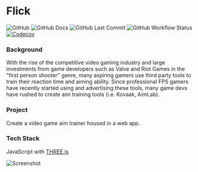 # Flick
![GitHub](https://img.shields.io/github/license/jordanpramos/Flick)
![GitHub Docs](https://readthedocs.org/projects/flick/badge/?version=latest)
![GitHub Last Commit](https://img.shields.io/github/last-commit/jordanpramos/Flick)
![GitHub Workflow Status](https://img.shields.io/github/workflow/status/jordanpramos/Flick/CI)
[![Codecov](https://img.shields.io/codecov/c/github/jordanpramos/Flick)](https://codecov.io/gh/jordanpramos/Flick)

### Background
With the rise of the competitive video gaming industry and large investments from game developers such as Valve and Riot Games in the "first person shooter"
genre, many aspiring gamers use third party tools to train their reaction time and aiming ability. Since professional FPS gamers have recently started using 
and advertising these tools, many game devs have rushed to create aim training tools (i.e. Kovaak, AimLab).

### Project
Create a video game aim trainer housed in a web app.

### Tech Stack
JavaScript with [THREE.js](https://threejs.org/)

![Screenshot](https://i.imgur.com/3uuM3fl.png)
